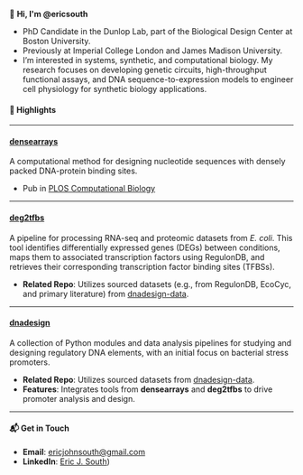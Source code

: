 👋 **Hi, I'm @ericsouth**  
- PhD Candidate in the Dunlop Lab, part of the Biological Design Center at Boston University.  
- Previously at Imperial College London and James Madison University.  
- I’m interested in systems, synthetic, and computational biology. My research focuses on developing genetic circuits, high-throughput functional assays, and DNA sequence-to-expression models to engineer cell physiology for synthetic biology applications.

#### 📂 Highlights

---

#### [densearrays](https://github.com/e-south/densearrays)  
A computational method for designing nucleotide sequences with densely packed DNA-protein binding sites.
- Pub in [PLOS Computational Biology](https://doi.org/10.1371/journal.pcbi.1012276)  

---

#### [deg2tfbs](https://github.com/e-south/deg2tfbs)  
A pipeline for processing RNA-seq and proteomic datasets from *E. coli*. This tool identifies differentially expressed genes (DEGs) between conditions, maps them to associated transcription factors using RegulonDB, and retrieves their corresponding transcription factor binding sites (TFBSs).  
- **Related Repo**:  Utilizes sourced datasets (e.g., from RegulonDB, EcoCyc, and primary literature) from [dnadesign-data](https://github.com/e-south/dnadesign-data).

---

#### [dnadesign](https://github.com/e-south/dnadesign)  
A collection of Python modules and data analysis pipelines for studying and designing regulatory DNA elements, with an initial focus on bacterial stress promoters.
- **Related Repo**:  Utilizes sourced datasets from [dnadesign-data](https://github.com/e-south/dnadesign-data).
- **Features**: Integrates tools from **densearrays** and **deg2tfbs** to drive promoter analysis and design.

---

#### 📬 Get in Touch  
- **Email**: [ericjohnsouth@gmail.com](mailto:ericjohnsouth@gmail.com)  
- **LinkedIn**: [Eric J. South](https://www.linkedin.com/in/eric-south-xyz/))  

<!--
**e-south/e-south** is a ✨ _special_ ✨ repository because its `README.md` (this file) appears on your GitHub profile.

Here are some ideas to get you started:

- 🔭 I’m currently working on ...
- 🌱 I’m currently learning ...
- 👯 I’m looking to collaborate on ...
- 🤔 I’m looking for help with ...
- 💬 Ask me about ...
- 📫 How to reach me: ...
- 😄 Pronouns: ...
- ⚡ Fun fact: ...
-->
